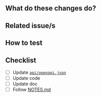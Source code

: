 <!-- Common title prefixes/annotations:
PREFIX:

  WIP: work in progress
  🐛    Fix a bug.
  ✨    Introduce new features.
  ♻️     Refactor code.
  🚑️    Critical hotfix.
  ⚗️     Perform experiments.
  ⬆️    Upgrade dependencies.
  📝    Add or update documentation.
  🗑️    Deprecate code that needs to be cleaned up.
  ⚰️     Remove dead code.
  🔥    Remove code or files.
  🔨    Add or update development scripts.

or from https://gitmoji.dev/
-->

## What do these changes do?

<!-- Explain REVIEWERS what is this PR about -->


## Related issue/s

<!-- Enumerate REVIEWERS other issues

e.g.

- #26 : node_ports should have retry policies when upload/download fails  (FIXED)
- ITISFoundation/osparc-issues#304: (Part 2) Prep2Go: creating features to support complex S4L scripts (IMPLEMENTED)

-->


## How to test

<!-- Give REVIEWERS some hits or code snippets on how could this be tested -->


## Checklist

- [ ] Update [``api/openapi.json``](./api/openapi.json)
- [ ] Update code
- [ ] Update doc
- [ ] Follow [NOTES.md](./NOTES.md)

<!-- This is YOUR section

Add here YOUR checklist/notes to guide and monitor the progress of the case!
-->
